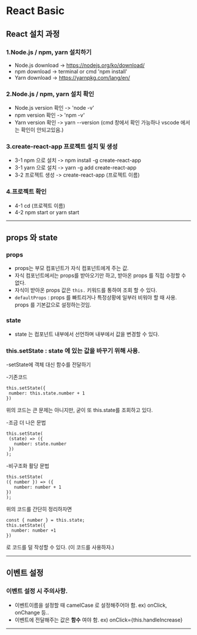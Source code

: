 # React Basic

## React 설치 과정

### 1.Node.js / npm, yarn 설치하기
 - Node.js download -> https://nodejs.org/ko/download/
 - npm download -> terminal or cmd 'npm install'
 - Yarn download -> https://yarnpkg.com/lang/en/

### 2.Node.js / npm, yarn 설치 확인
 - Node.js version 확인 -> 'node -v'
 - npm version 확인 -> 'npm -v'
- Yarn version 확인 -> yarn --version (cmd 창에서 확인 가능하나 vscode 에서는 확인이 안되고있음.)

### 3.create-react-app 프로젝트 설치 및 생성
- 3-1 npm 으로 설치 -> npm install -g create-react-app
- 3-1 yarn 으로 설치 -> yarn -g add create-react-app
- 3-2 프로젝트 생성 -> create-react-app (프로젝트 이름)

### 4.프로젝트 확인
- 4-1 cd (프로젝트 이름)
- 4-2 npm start or yarn start

----------------------------------------------------------------------------------------------------------------------------------------

## props 와 state

### props
 - props는 부모 컴포넌트가 자식 컴포넌트에게 주는 값.
 - 자식 컴포넌트에서는 props를 받아오기만 하고, 받아온 props 를 직접 수정할 수 없다.
 - 자식이 받아온 props 값은 ``` this. ``` 키워드를 통하여 조회 할 수 있다.
 - ``` defaultProps ``` : props 를 빠트리거나 특정상황에 일부러 비워야 할 때 사용. props 를 기본값으로 설정하는것임.
 
### state
 - state 는 컴포넌트 내부에서 선언하며 내부에서 값을 변경할 수 있다.
 
 ### this.setState  : state 에 있는 값을 바꾸기 위해 사용.
 -setState에 객체 대신 함수를 전달하기

 -기존코드
 ``` 
this.setState({
  number: this.state.number + 1
})
  ```
 위의 코드는 큰 문제는 아니지만, 굳이 또 this.state를 조회하고 있다.

 -조금 더 나은 문법
 ``` 
 this.setState(
  (state) => ({
    number: state.number
  })
);
 ```
 
 -비구조화 활당 문법
 ```
this.setState(
 ({ number }) => ({
    number: number + 1  
 })
);
```
위의 코드를 간단히 정리하자면
```
const { number } = this.state;
this.setState({
  number: number +1
})
```
로 코드를 덜 작성할 수 있다. (이 코드를 사용하자.)

----------------------------------------------------------------------------------------------------------------------------------------

## 이벤트 설정

### 이벤트 설정 시 주의사항.
 - 이벤트이름을 설정할 때 camelCase 로 설정해주어야 함. ex) onClick, onChange 등..
 - 이벤트에 전달해주는 값은 **함수** 여야 함. ex) onClick={this.handleIncrease}


----------------------------------------------------------------------------------------------------------------------------------------

